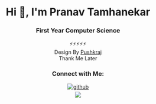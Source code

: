 <div align="center">
<h1>Hi 👋, I'm Pranav Tamhanekar</h1>
<h3 >First Year Computer Science</h3>

⚡⚡⚡⚡⚡<br>Design By [Pushkraj](https://github.com/PushkraJ99)<br>Thank Me Later 

<h3>Connect with Me:</h3>
<a href="https://github.com/Pranav-Tamhanekar " target="_blank">
<img src=https://img.shields.io/badge/github-%2324292e.svg?&style=for-the-badge&logo=github&logoColor=white alt=github style="margin-bottom: 5px;" />
</a>
<br>
<img src="https://komarev.com/ghpvc/?username=Pranav-Tamhanekar&&style=flat-square" align="center" />
</div>  
